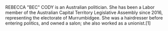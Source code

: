 REBECCA "BEC" CODY is an Australian politician. She has been a Labor member of the Australian Capital Territory Legislative Assembly since 2016, representing the electorate of Murrumbidgee. She was a hairdresser before entering politics, and owned a salon; she also worked as a unionist.[1]
